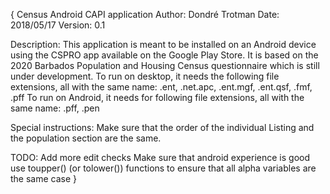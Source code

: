 {
Census Android CAPI application
Author: Dondré Trotman
Date: 2018/05/17
Version: 0.1

Description:
This application is meant to be installed on an Android device using the CSPRO app available on the Google Play Store.
It is based on the 2020 Barbados Population and Housing Census questionnaire which is still under development.
To run on desktop, it needs the following file extensions, all with the same name:
.ent, .net.apc, .ent.mgf, .ent.qsf, .fmf, .pff
To run on Android, it needs for following file extensions, all with the same name:
.pff, .pen

Special instructions: 
Make sure that the order of the individual Listing and the population section are the same.

TODO:
Add more edit checks
Make sure that android experience is good
use toupper() (or tolower()) functions to ensure that all alpha variables are the same case
}
